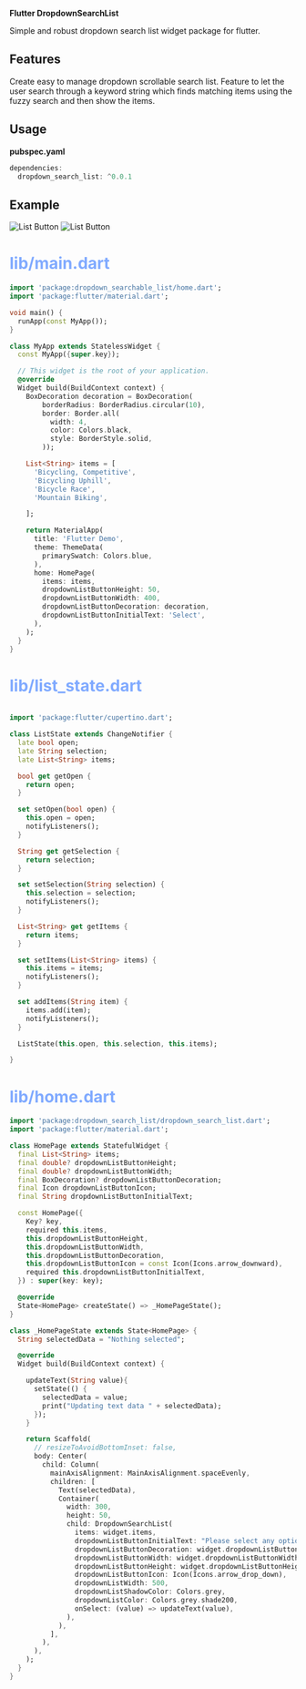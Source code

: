 **Flutter DropdownSearchList**

Simple and robust dropdown search list widget package for flutter.
## Features

Create easy to manage dropdown scrollable search list.
Feature to let the user search through a keyword string which finds matching items using the fuzzy search and then show the items.


## Usage

**pubspec.yaml**

```dart
dependencies:
  dropdown_search_list: ^0.0.1
```


## Example

![List Button](https://github.com/sumitskj/resources/blob/main/Images/listBtn.png?raw=true)
![List Button](https://github.com/sumitskj/resources/blob/main/Images/openList.png?raw=true)

<h1 style="color: #80aaff">lib/main.dart</h1>

```dart
import 'package:dropdown_searchable_list/home.dart';
import 'package:flutter/material.dart';

void main() {
  runApp(const MyApp());
}

class MyApp extends StatelessWidget {
  const MyApp({super.key});

  // This widget is the root of your application.
  @override
  Widget build(BuildContext context) {
    BoxDecoration decoration = BoxDecoration(
        borderRadius: BorderRadius.circular(10),
        border: Border.all(
          width: 4,
          color: Colors.black,
          style: BorderStyle.solid,
        ));

    List<String> items = [
      'Bicycling, Competitive',
      'Bicycling Uphill',
      'Bicycle Race',
      'Mountain Biking',

    ];

    return MaterialApp(
      title: 'Flutter Demo',
      theme: ThemeData(
        primarySwatch: Colors.blue,
      ),
      home: HomePage(
        items: items,
        dropdownListButtonHeight: 50,
        dropdownListButtonWidth: 400,
        dropdownListButtonDecoration: decoration,
        dropdownListButtonInitialText: 'Select',
      ),
    );
  }
}

```

<h1 style="color: #80aaff">lib/list_state.dart</h1>

```dart

import 'package:flutter/cupertino.dart';

class ListState extends ChangeNotifier {
  late bool open;
  late String selection;
  late List<String> items;

  bool get getOpen {
    return open;
  }

  set setOpen(bool open) {
    this.open = open;
    notifyListeners();
  }

  String get getSelection {
    return selection;
  }

  set setSelection(String selection) {
    this.selection = selection;
    notifyListeners();
  }

  List<String> get getItems {
    return items;
  }

  set setItems(List<String> items) {
    this.items = items;
    notifyListeners();
  }

  set addItems(String item) {
    items.add(item);
    notifyListeners();
  }

  ListState(this.open, this.selection, this.items);

}

```


<h1 style="color: #80aaff">lib/home.dart</h1>

```dart
import 'package:dropdown_search_list/dropdown_search_list.dart';
import 'package:flutter/material.dart';

class HomePage extends StatefulWidget {
  final List<String> items;
  final double? dropdownListButtonHeight;
  final double? dropdownListButtonWidth;
  final BoxDecoration? dropdownListButtonDecoration;
  final Icon dropdownListButtonIcon;
  final String dropdownListButtonInitialText;

  const HomePage({
    Key? key,
    required this.items,
    this.dropdownListButtonHeight,
    this.dropdownListButtonWidth,
    this.dropdownListButtonDecoration,
    this.dropdownListButtonIcon = const Icon(Icons.arrow_downward),
    required this.dropdownListButtonInitialText,
  }) : super(key: key);

  @override
  State<HomePage> createState() => _HomePageState();
}

class _HomePageState extends State<HomePage> {
  String selectedData = "Nothing selected";

  @override
  Widget build(BuildContext context) {

    updateText(String value){
      setState(() {
        selectedData = value;
        print("Updating text data " + selectedData);
      });
    }

    return Scaffold(
      // resizeToAvoidBottomInset: false,
      body: Center(
        child: Column(
          mainAxisAlignment: MainAxisAlignment.spaceEvenly,
          children: [
            Text(selectedData),
            Container(
              width: 300,
              height: 50,
              child: DropdownSearchList(
                items: widget.items,
                dropdownListButtonInitialText: "Please select any option",
                dropdownListButtonDecoration: widget.dropdownListButtonDecoration,
                dropdownListButtonWidth: widget.dropdownListButtonWidth,
                dropdownListButtonHeight: widget.dropdownListButtonHeight,
                dropdownListButtonIcon: Icon(Icons.arrow_drop_down),
                dropdownListWidth: 500,
                dropdownListShadowColor: Colors.grey,
                dropdownListColor: Colors.grey.shade200,
                onSelect: (value) => updateText(value),
              ),
            ),
          ],
        ),
      ),
    );
  }
}

```
